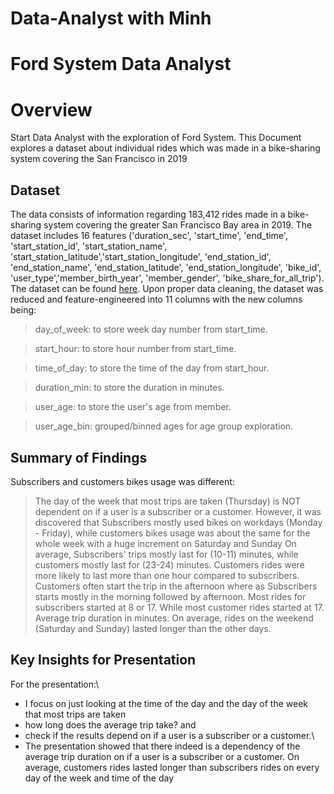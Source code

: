 # Data-Analyst with Minh
# Ford System Data Analyst
# Overview
Start Data Analyst with the exploration of Ford System. This Document explores a dataset about individual rides which was made in a bike-sharing system covering the San Francisco in 2019

## Dataset

The data consists of information regarding 183,412 rides made in a bike-sharing system covering the greater San Francisco Bay area in 2019. The dataset includes 16 features ('duration_sec', 'start_time', 'end_time', 'start_station_id', 'start_station_name', 'start_station_latitude','start_station_longitude', 'end_station_id', 'end_station_name', 'end_station_latitude', 'end_station_longitude', 'bike_id', 'user_type','member_birth_year', 'member_gender', 'bike_share_for_all_trip'). The dataset can be found [here](https://www.kaggle.com/datasets/chirag02/ford-gobike-2019feb-tripdata?resource=download).
Upon proper data cleaning, the dataset was reduced and feature-engineered into 11 columns with  the new columns being: 

> day_of_week: to store week day number from start_time.

> start_hour: to store hour number from start_time.

> time_of_day: to store the time of the day from start_hour.

> duration_min: to store the duration in minutes.

> user_age: to store the user's age from member.

> user_age_bin: grouped/binned ages for age group exploration.

## Summary of Findings

Subscribers and customers bikes usage was different:

> The day of the week that most trips are taken (Thursday) is NOT dependent on if a user is a subscriber or a customer. However, it was discovered that Subscribers mostly used bikes on workdays (Monday - Friday), while customers bikes usage was about the same for the whole week with a huge increment on Saturday and Sunday
> On average, Subscribers' trips mostly last for (10-11) minutes, while customers mostly last for (23-24) minutes.
> Customers rides were more likely to last more than one hour compared to subscribers.
> Customers often start the trip in the afternoon where as Subscribers starts mostly in the morning followed by afternoon.
> Most rides for subscribers started at 8 or 17. While most customer rides started at 17.
Average trip duration in minutes:
> On average, rides on the weekend (Saturday and Sunday) lasted longer than the other days.

## Key Insights for Presentation

For the presentation:\
* I focus on just  looking at the time of the day and the day of the week that most trips are taken
* how long does the average trip take? and 
* check if the results depend on if a user is a subscriber or a customer.\
* The presentation showed that there indeed is a dependency of the average trip duration on if a user is a subscriber or a customer. On average, customers rides lasted longer than subscribers rides on every day of the week and time of the day